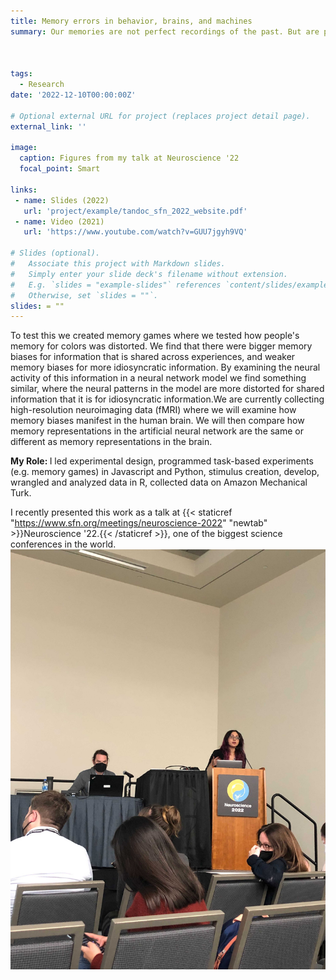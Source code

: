 ```yaml
---
title: Memory errors in behavior, brains, and machines
summary: Our memories are not perfect recordings of the past. But are prone to bias and misinformation. As part of my PhD work, I have been identifying what kind of memories are most susceptible to such biases. By combining behavioral experiments, fMRI, and neural networks, we show that memory biases similarly exist in humans and machines. And we find, that these are not just random errors, but are a product of an optimal learning system.



tags:
  - Research
date: '2022-12-10T00:00:00Z'

# Optional external URL for project (replaces project detail page).
external_link: ''

image:
  caption: Figures from my talk at Neuroscience '22
  focal_point: Smart

links:
 - name: Slides (2022)
   url: 'project/example/tandoc_sfn_2022_website.pdf'
 - name: Video (2021)
   url: 'https://www.youtube.com/watch?v=GUU7jgyh9VQ'

# Slides (optional).
#   Associate this project with Markdown slides.
#   Simply enter your slide deck's filename without extension.
#   E.g. `slides = "example-slides"` references `content/slides/example-slides.md`.
#   Otherwise, set `slides = ""`.
slides: = ""
---
```


To test this we created memory games where we tested how people's memory for colors was distorted. We find that there were bigger memory biases for information that is shared across experiences, and weaker memory biases for more idiosyncratic information. By examining the neural activity of this information in a neural network model we find something similar, where the neural patterns in the model are more distorted for shared information that it is for idiosyncratic information.We are currently collecting high-resolution neuroimaging data (fMRI) where we will examine how memory biases manifest in the human brain. We will then compare how memory representations in the artificial neural network are the same or different as memory representations in the brain. 


<strong> My Role: </strong> I led experimental design, programmed task-based experiments (e.g. memory games) in Javascript and Python, stimulus creation,  develop, wrangled and analyzed data in R, collected data on Amazon Mechanical Turk.

I recently presented this work as a talk at {{< staticref "https://www.sfn.org/meetings/neuroscience-2022" "newtab" >}}Neuroscience '22.{{< /staticref >}}, one of the biggest science conferences in the world.
![SfN 2022 Talk](sfntalk.jpg)



